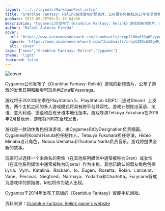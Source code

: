 ```yaml
---
layout: '../../layouts/MarkdownPost.astro'
title: "Granblue Fantasy: Relink游戏发布新预告片，公布更多角色和2023年冬季发售日期"
pubDate: 2023-05-25T00:31:16-04:00
description: "Cygames公司发布了《Granblue Fantasy: Relink》游戏的新预告片，公布了游戏的发售日期和新增可玩角色Zeta和Vaseraga。"
author: "Rafael Antonio Pineda"
cover:
  url: 'https://www.animenewsnetwork.com/thumbnails/crop1200x630gHF/youtube/FOCCI53JYBA.jpg'
  square: 'https://www.animenewsnetwork.com/thumbnails/crop1200x630gHF/youtube/FOCCI53JYBA.jpg'
  alt: 'cover'
tags: ["news","Granblue Fantasy: Relink","Cygames"]
theme: 'light'
featured: false
---
```


![cover](https://www.animenewsnetwork.com/thumbnails/crop1200x630gHF/youtube/FOCCI53JYBA.jpg)

Cygames公司发布了《Granblue Fantasy: Relink》游戏的新预告片，公布了游戏的发售日期和新增可玩角色Zeta和Vaseraga。

游戏将于2023年冬季在PlayStation 5、PlayStation 4和PC（通过Steam）上发售。两个主机之间的多人游戏模式将具有跨平台兼容性。游戏计划推出英语、法语、意大利语、德语和西班牙语本地化版本。游戏导演Tetsuya Fukuhara在2019年2月曾表示，游戏将同时在全球发售。

游戏是一款动作角色扮演游戏，由Cygames和CyDesignation负责插画。Cygames的Koichi Haruta担任制作人，Tetsuya Fukuhara担任导演，Hideo Minaba设计角色，Nobuo Uematsu和Tsutomu Narita负责音乐。游戏将提供全新的故事。

玩家可以选择一个未命名的男性（在其他系列媒体中通常被称为Gran）或女性（在其他系列媒体中通常被称为Djeeta）作为主角。其他已确认的盟友角色包括Lyria、Vyrn、Katalina、Rackam、Io、Eugen、Rosetta、Rolan、Lancelot、Vane、Percival、Siegfried、Narmaya、Yodarha和Charlotta。Furycane将成为游戏中的原始兽。Id也将作为敌人出现。

Cygames于2014年发布了原版的《Granblue Fantasy》智能手机游戏。

资料来源：[Granblue Fantasy: Relink game's website](https://relink.granbluefantasy.jp/en/)